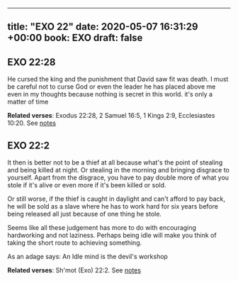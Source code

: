 
---
title: "EXO 22"
date: 2020-05-07 16:31:29 +00:00
book: EXO
draft: false
---

## EXO 22:28

He cursed the king and the punishment that David saw fit was death. I must be careful not to curse God or even the leader he has placed above me even in my thoughts because nothing is secret in this world. it's only a matter of time

**Related verses**: Exodus 22:28, 2 Samuel 16:5, 1 Kings 2:9, Ecclesiastes 10:20. See [notes](https://my.bible.com/notes/3424339591917461859)


## EXO 22:2

It then is better not to be a thief at all because what's the point of stealing and being killed at night. Or stealing in the morning and bringing disgrace to yourself. Apart from the disgrace, you have to pay double more of what you stole if it's alive or even more if it's been killed or sold. 

Or still worse, if the thief is caught in daylight and can't afford to pay back, he will be sold as a slave where he has to work hard for six years before being released all just because of one thing he stole.

Seems like all these judgement has more to do with encouraging hardworking and not laziness. Perhaps being idle will make you think of taking the short route to achieving something.

As an adage says: An Idle mind is the devil's workshop

**Related verses**: Sh'mot (Exo) 22:2. See [notes](https://my.bible.com/notes/2461639671018152660)

